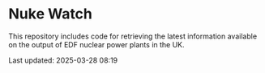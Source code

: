 # Nuke Watch

This repository includes code for retrieving the latest information available on the output of EDF nuclear power plants in the UK.

Last updated: 2025-03-28 08:19
